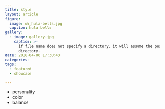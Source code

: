 ```yaml
---
title: style
layout: article
figure:
  image: wb_hula-bells.jpg
  caption: hula bells
gallery:
  - image: gallery.jpg
    caption: >-
      if file name does not specify a directory, it will assume the post
      directory.
date: 2018-04-06 17:30:43
categories:
tags:
  - featured
  - showcase

---
```

- personality
- color
- balance
<!-- more -->
